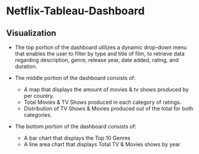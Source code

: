 # Netflix-Tableau-Dashboard
## Visualization ##
- The top portion of the dashboard utilizes a dynamic drop-down menu that enables the user to filter by type and title of film, to retrieve data regarding description, genre, release year, date added, rating, and duration.
- The middle portion of the dashboard consists of: 
  - A map that displays the amount of movies & tv shows produced by per country.
  - Total Movies & TV Shows produced in each category of ratings.
  - Distribution of TV Shows & Movies produced out of the total for both categories.
  
- The bottom portion of the dashboard consists of:
  - A bar chart that displays the Top 10 Genres
  - A line area chart that displays Total TV & Movies shows by year
